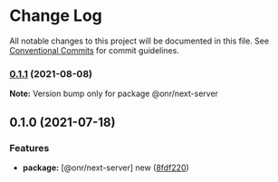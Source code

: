 # Change Log

All notable changes to this project will be documented in this file.
See [Conventional Commits](https://conventionalcommits.org) for commit guidelines.

### [0.1.1](https://github.com/OnrampLab/onr-react-ui/compare/@onr/next-server@0.1.0...@onr/next-server@0.1.1) (2021-08-08)

**Note:** Version bump only for package @onr/next-server





## 0.1.0 (2021-07-18)


### Features

* **package:** [@onr/next-server] new ([8fdf220](https://github.com/OnrampLab/onr-react-ui/commit/8fdf220987c34742fbf716115cbccca5db6a3e41))
